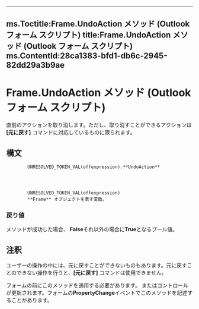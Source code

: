 

---
ms.Toctitle:Frame.UndoAction メソッド (Outlook フォーム スクリプト)
title:Frame.UndoAction メソッド (Outlook フォーム スクリプト)
ms.ContentId:28ca1383-bfd1-db6c-2945-82dd29a3b9ae
---
# Frame.UndoAction メソッド (Outlook フォーム スクリプト)




直前のアクションを取り消します。ただし、取り消すことができるアクションは **[元に戻す]** コマンドに対応しているものに限られます。

## 構文

            UNRESOLVED_TOKEN_VAL(offexpression).**UndoAction**




            UNRESOLVED_TOKEN_VAL(offexpression)
            **Frame** オブジェクトを表す変数。

### 戻り値
メソッドが成功した場合、 **False**それ以外の場合に**True**となるブール値。





## 注釈
ユーザーの操作の中には、元に戻すことができないものもあります。元に戻すことのできない操作を行うと、**[元に戻す]** コマンドは使用できません。



フォームの前にこのメソッドを適用する必要があります。 またはコントロールが更新されます。フォームの**PropertyChange**イベントでこのメソッドを記述することがあります。




